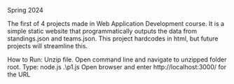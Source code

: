 Spring 2024

The first of 4 projects made in Web Application Development course. It is a simple static website that programmatically outputs the data from standings.json and teams.json. This project hardcodes in html, but future projects will streamline this.

How to Run:
Unzip file.
Open command line and navigate to unzipped folder root.
Type:  node.js .\p1.js
Open browser and enter http://localhost:3000/ for the URL
